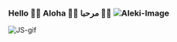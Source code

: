 ### Hello 👋🏾  Aloha 👋🏾  مرحبا  👋🏾 ![Aleki-Image](https://doc-04-2c-docs.googleusercontent.com/docs/securesc/gg64k5ro8i9pr3v6dhfvnlvp29fetsmn/d8m4ca4bpfi6qmgpbbs4sbbkt4r9b9st/1611681525000/01795057646083247611/01795057646083247611/1D-WmxLI9BrKrlkonCLELoPlhjTULxGp_?e=download&authuser=0&nonce=ptqrrk38dspv2&user=01795057646083247611&hash=vqnqnthe23uu0eigkm6rhtaslnl1hc55) 

![JS-gif](https://media2.giphy.com/media/l46ChKeGsmsfE3Un6/source.gif)
<!--
**AlekiChrome/AlekiChrome** is a ✨ _special_ ✨ repository because its `README.md` (this file) appears on your GitHub profile.

Here are some ideas to get you started:

- 🔭 I’m currently working on ...
- 🌱 I’m currently learning ...
- 👯 I’m looking to collaborate on ...
- 🤔 I’m looking for help with ...
- 💬 Ask me about ...
- 📫 How to reach me: ...
- 😄 Pronouns: ...
- ⚡ Fun fact: ...
-->
